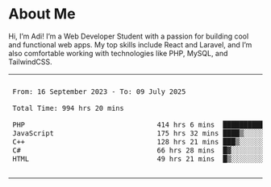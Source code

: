 <table border="0">
 <h1>About Me</h1>
 <p> Hi, I’m Adi! I’m a Web Developer Student with a passion for building cool and functional web apps. My top skills include React and Laravel, and I’m also comfortable working with technologies like PHP, MySQL, and TailwindCSS.


 <tr>
  <td>
  
 
 <!--START_SECTION:waka-->

```txt
From: 16 September 2023 - To: 09 July 2025

Total Time: 994 hrs 20 mins

PHP                                414 hrs 6 mins  ██████████▒░░░░░░░░░░░░░░   41.20 %
JavaScript                         175 hrs 32 mins ████▒░░░░░░░░░░░░░░░░░░░░   17.47 %
C++                                128 hrs 21 mins ███▒░░░░░░░░░░░░░░░░░░░░░   12.77 %
C#                                 66 hrs 28 mins  █▓░░░░░░░░░░░░░░░░░░░░░░░   06.61 %
HTML                               49 hrs 21 mins  █▒░░░░░░░░░░░░░░░░░░░░░░░   04.91 %
```

<!--END_SECTION:waka-->
  </td>
    <td>
   <div align="start">
        <a href="https://open.spotify.com/user/dxso20he52f5d4ti73duavf95">
        <img width="200px" src="https://spotify-github-profile.kittinanx.com/api/view.svg?uid=dxso20he52f5d4ti73duavf95&cover_image=true&theme=default&show_offline=false&background_color=121212&interchange=false" alt="Spotify Now Playing">
    </a>
</div> 

  </td>
 </tr>

</table>





